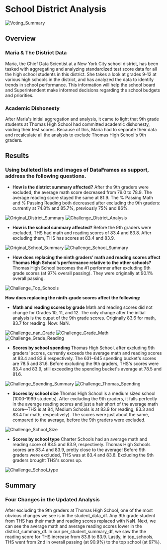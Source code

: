 # School District Analysis
![Voting_Summary](Voting_Summary.png)
## Overview
### Maria & The District Data
Maria, the Chief Data Scientist at a New York City school district, has been tasked with aggregating and analyzing standardized test score data for all the high school students in this district. She takes a look at grades 9-12 at various high schools in the district, and has analyzed the data to identify trends in school performance. This information will help the school board and Superintendent make informed decisions regarding the school budgets and priorities. 

### Academic Dishonesty
After Maria's initial aggregation and analysis, it came to light that 9th grade students at Thomas High School had committed academic dishonesty, voiding their test scores. Because of this, Maria had to separate their data and recalculate all the analysis to exclude Thomas High School's 9th graders.

## Results
### Using bulleted lists and images of DataFrames as support, address the following questions.

- **How is the district summary affected?** After the 9th graders were excluded, the average math score decreased from 79.0 to 78.9. The average reading score stayed the same at 81.9. The % Passing Math and % Passing Reading both decreased after excluding the 9th graders: currently at 74.8% and 85.7%, previously 75% and 86%.

![Original_District_Summary](Original_District_Summary.png)
![Challenge_District_Analysis](Challenge_District_Analysis.png)

- **How is the school summary affected?** Before the 9th graders were excluded, THS had math and reading scores of 83.4 and 83.8. After excluding them, THS has scores at 83.4 and 83.9. 

![Original_School_Summary](Original_School_Summary.png)
![Challenge_School_Summary](Challenge_School_Summary.png)

- **How does replacing the ninth graders’ math and reading scores affect Thomas High School’s performance relative to the other schools?** Thomas High School becomes the #1 performer after excluding 9th grade scores (at 97% overall passing). They were originally at 90.1% overall passing.

![Challenge_Top_Schools](Challenge_Top_Schools.png)

**How does replacing the ninth-grade scores affect the following:**
- **Math and reading scores by grade** Math and reading scores did not change for Grades 10, 11, and 12. The only change after the initial analysis is the ouput of the 9th grade scores. Originally 83.6 for math, 83.7 for reading. Now: NaN.

![Challenge_nan_Grade](Challenge_nan_Grade.png)
![Challenge_Grade_Math](Challenge_Grade_Math.png)
![Challenge_Grade_Reading](Challenge_Grade_Reading.png)

- **Scores by school spending** Thomas High School, after excluding 9th graders' scores, currently exceeds the average math and reading scores at 83.4 and 83.9 respectively. The $631-$645 spending bucket's scores are 78.5 and 81.6. Before excluding the 9th graders, THS's scores were 83.4 and 83.9, still exceeding the spending bucket's average at 78.5 and 81.6.

![Challenge_Spending_Summary](Challenge_Spending_Summary.png)
![Challenge_Thomas_Spending](Challenge_Thomas_Spending.png)

- **Scores by school size** Thomas High School is a medium sized school (1000-1999 students). After excluding the 9th graders, it falls perfectly in the average reading scores and just a hair short of the average math score--THS is at 84, Medium Schools is at 83.9 for reading, 83.3 and 83.4 for math, respectively). The scores were just about the same, compared to the average, before the 9th graders were excluded.

![Challenge_School_Size](Challenge_School_Size.png)

- **Scores by school type** Charter Schools had an average math and reading score of 83.5 and 83.9, respectively. Thomas High Schools scores are 83.4 and 83.9, pretty close to the average! Before 9th graders were excluded, THS was at 83.4 and 83.8. Excluding the 9th graders brought THS's scores up.

![Challenge_School_type](Challenge_School_type.png)

## Summary
### Four Changes in the Updated Analysis
After excluding the 9th graders at Thomas High School, one of the most obvious changes we see is in the student_data_df. Any 9th grade student from THS has their math and reading scores replaced with NaN. Next, we can see the average math and average reading scores lower in the district_summary_df. In our per_student_summary_df, we saw the the reading score for THS increase from 83.8 to 83.9. Lastly, in top_schools, THS went from 2nd in overall passing (at 90.9%) to the top school (at 97%).
